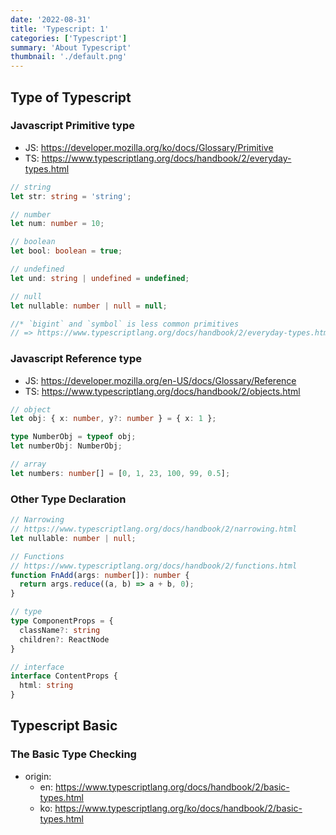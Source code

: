 ```yaml
---
date: '2022-08-31'
title: 'Typescript: 1'
categories: ['Typescript']
summary: 'About Typescript'
thumbnail: './default.png'
---
```


## Type of Typescript
### Javascript Primitive type
* JS: https://developer.mozilla.org/ko/docs/Glossary/Primitive
* TS: https://www.typescriptlang.org/docs/handbook/2/everyday-types.html
```ts
// string
let str: string = 'string';

// number
let num: number = 10;

// boolean
let bool: boolean = true;

// undefined
let und: string | undefined = undefined;

// null
let nullable: number | null = null;

//* `bigint` and `symbol` is less common primitives
// => https://www.typescriptlang.org/docs/handbook/2/everyday-types.html#less-common-primitives
```

### Javascript Reference type
* JS: https://developer.mozilla.org/en-US/docs/Glossary/Reference
* TS: https://www.typescriptlang.org/docs/handbook/2/objects.html
```ts
// object
let obj: { x: number, y?: number } = { x: 1 };

type NumberObj = typeof obj;
let numberObj: NumberObj;

// array
let numbers: number[] = [0, 1, 23, 100, 99, 0.5];
```

### Other Type Declaration
```ts
// Narrowing
// https://www.typescriptlang.org/docs/handbook/2/narrowing.html
let nullable: number | null;
```

```ts
// Functions
// https://www.typescriptlang.org/docs/handbook/2/functions.html
function FnAdd(args: number[]): number {
  return args.reduce((a, b) => a + b, 0);
}
```

```ts
// type
type ComponentProps = {
  className?: string
  children?: ReactNode
}

// interface
interface ContentProps {
  html: string
}
```


## Typescript Basic
### The Basic Type Checking
* origin: 
  - en: https://www.typescriptlang.org/docs/handbook/2/basic-types.html
  - ko: https://www.typescriptlang.org/ko/docs/handbook/2/basic-types.html

